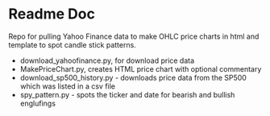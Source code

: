 # Readme Doc

Repo for pulling Yahoo Finance data to make OHLC price charts in html and template to spot candle stick patterns.

- download_yahoofinance.py, for download price data
- MakePriceChart.py, creates HTML price chart with optional commentary
- download_sp500_history.py - downloads price data from the SP500 which was listed in a csv file
- spy_pattern.py - spots the ticker and date for bearish and bullish englufings
